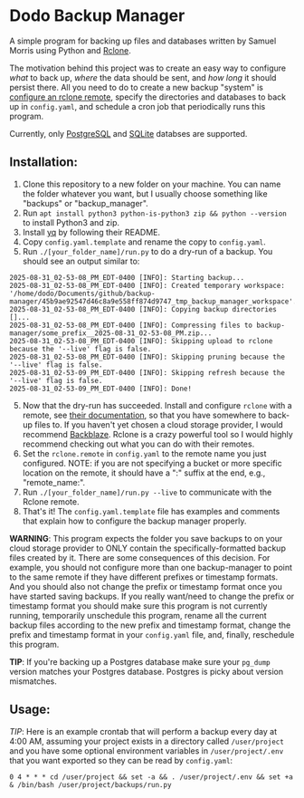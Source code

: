 # Dodo Backup Manager

A simple program for backing up files and databases written by Samuel Morris using Python and [Rclone](https://rclone.org/).

The motivation behind this project was to create an easy way to configure *what* to back up, *where* the data should be sent, and *how long* it should persist there. All you need to do to create a new backup "system" is [configure an rclone remote](https://rclone.org/docs/#configure), specify the directories and databases to back up in `config.yaml`, and schedule a cron job that periodically runs this program.

Currently, only [PostgreSQL](https://www.postgresql.org/) and [SQLite](https://sqlite.org/) databses are supported.

## Installation:
1. Clone this repository to a new folder on your machine. You can name the folder whatever you want, but I usually choose something like "backups" or "backup_manager".
2. Run `apt install python3 python-is-python3 zip && python --version` to install Python3 and zip.
3. Install [yq](https://github.com/mikefarah/yq?tab=readme-ov-file#install) by following their README.
4. Copy `config.yaml.template` and rename the copy to `config.yaml`.
4. Run `./[your_folder_name]/run.py` to do a dry-run of a backup. You should see an output similar to:
```
2025-08-31_02-53-08_PM_EDT-0400 [INFO]: Starting backup...
2025-08-31_02-53-08_PM_EDT-0400 [INFO]: Created temporary workspace: '/home/dodo/Documents/github/backup-manager/45b9ae92547d46c8a9e558ff874d9747_tmp_backup_manager_workspace'.
2025-08-31_02-53-08_PM_EDT-0400 [INFO]: Copying backup directories []...
2025-08-31_02-53-08_PM_EDT-0400 [INFO]: Compressing files to backup-manager/some_prefix__2025-08-31_02-53-08_PM.zip...
2025-08-31_02-53-08_PM_EDT-0400 [INFO]: Skipping upload to rclone because the '--live' flag is false.
2025-08-31_02-53-08_PM_EDT-0400 [INFO]: Skipping pruning because the '--live' flag is false.
2025-08-31_02-53-09_PM_EDT-0400 [INFO]: Skipping refresh because the '--live' flag is false.
2025-08-31_02-53-09_PM_EDT-0400 [INFO]: Done!
```
5. Now that the dry-run has succeeded. Install and configure `rclone` with a remote, see [their documentation](https://rclone.org/docs/#configure), so that you have somewhere to back-up files to. If you haven't yet chosen a cloud storage provider, I would recommend [Backblaze](https://www.backblaze.com/). Rclone is a crazy powerful tool so I would highly recommend checking out what you can do with their remotes.
6. Set the `rclone.remote` in `config.yaml` to the remote name you just configured. NOTE: if you are not specifying a bucket or more specific location on the remote, it should have a ":" suffix at the end, e.g., "remote_name:".
7. Run `./[your_folder_name]/run.py --live` to communicate with the Rclone remote.
8. That's it! The `config.yaml.template` file has examples and comments that explain how to configure the backup manager properly.

**WARNING**: This program expects the folder you save backups to on your cloud storage provider to ONLY contain the specifically-formatted backup files created by it. There are some consequences of this decision. For example, you should not configure more than one backup-manager to point to the same remote if they have different prefixes or timestamp formats. And you should also not change the prefix or timestamp format once you have started saving backups. If you really want/need to change the prefix or timestamp format you should make sure this program is not currently running, temporarily unschedule this program, rename all the current backup files according to the new prefix and timestamp format, change the prefix and timestamp format in your `config.yaml` file, and, finally, reschedule this program.

**TIP**: If you're backing up a Postgres database make sure your `pg_dump` version matches your Postgres database. Postgres is picky about version mismatches.

## Usage:

*TIP*: Here is an example crontab that will perform a backup every day at 4:00 AM, assuming your project exists in a directory called `/user/project` and you have some optional environment variables in `/user/project/.env` that you want exported so they can be read by `config.yaml`: 
```
0 4 * * * cd /user/project && set -a && . /user/project/.env && set +a & /bin/bash /user/project/backups/run.py
```
